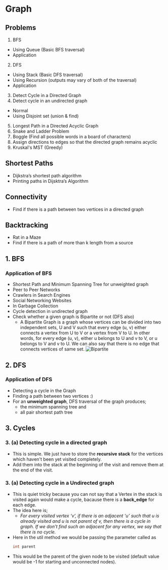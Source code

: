 # Graph

## Problems

1. BFS
  - Using Queue (Basic BFS traversal)
  - Application
2. DFS
  - Using Stack (Basic DFS traversal)
  - Using Recursion (outputs may vary of both of the traversal)
  - Application
3. Detect Cycle in a Directed Graph
4. Detect cycle in an undirected graph
  - Normal
  - Using Disjoint set (union & find)
5. Longest Path in a Directed Acyclic Graph
6. Snake and Ladder Problem
7. Boggle (Find all possible words in a board of characters)
8. Assign directions to edges so that the directed graph remains acyclic
9. Kruskal's MST (Greedy)

## Shortest Paths
- Dijkstra’s shortest path algorithm
- Printing paths in Dijsktra’s Algorithm

## Connectivity
- Find if there is a path between two vertices in a directed graph

## Backtracking
- Rat in a Maze
- Find if there is a path of more than k length from a source



## 1. BFS

### Application of BFS
- Shortest Path and Minimum Spanning Tree for unweighted graph
- Peer to Peer Networks
- Crawlers in Search Engines
- Social Networking Websites
- In Garbage Collection
- Cycle detection in undirected graph
- Check whether a given graph is Bipartite or not (DFS also)
  - A Bipartite Graph is a graph whose vertices can be divided into two independent sets, U and V such that every edge (u, v) either connects a vertex from U to V or a vertex from V to U. In other words, for every edge (u, v), either u belongs to U and v to V, or u belongs to V and v to U. We can also say that there is no edge that connects vertices of same set.
  ![Bipartite](bip.png)

## 2. DFS

### Application of DFS
- Detecting a cycle in the Graph
- Finding a path between two vertices :)
- For an **unweighted graph**, DFS traversal of the graph produces;
  - the minimum spanning tree and
  - all pair shortest path tree


## 3. Cycles
### 3. (a) Detecting cycle in a directed graph
- This is simple. We just have to store the **recursive stack** for the vertices which haven't been yet visited completely.
- Add them into the stack at the beginning of the visit and remove them at the end of the visit.


### 3. (a)  Detecting cycle in a Undirected graph
- This is quiet tricky because you can not say that a Vertex in the stack is visited again would make a cycle, bacause there is a **back_edge** for each edge.
- The idea here is;
  - *For every visited vertex ‘v’, if there is an adjacent ‘u’ such that u is already visited and u is not parent of v, then there is a cycle in graph. If we don’t find such an adjacent for any vertex, we say that there is no cycle.*
- Here in the util method we would be passing the parameter called as
    ```java
    int parent
    ```
- This would be the parent of the given node to be visited (default value would be -1 for starting and unconnected nodes).
